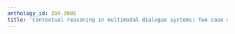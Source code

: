 ```yaml
---
anthology_id: Z04-3005
title: 'Contextual reasoning in multimodal dialogue systems: Two case studies'
---
```

